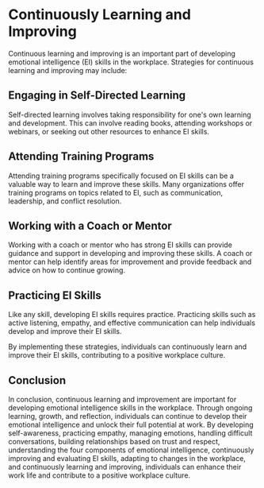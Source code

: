 # Continuously Learning and Improving

Continuous learning and improving is an important part of developing emotional intelligence (EI) skills in the workplace. Strategies for continuous learning and improving may include:

## Engaging in Self-Directed Learning

Self-directed learning involves taking responsibility for one's own learning and development. This can involve reading books, attending workshops or webinars, or seeking out other resources to enhance EI skills.

## Attending Training Programs

Attending training programs specifically focused on EI skills can be a valuable way to learn and improve these skills. Many organizations offer training programs on topics related to EI, such as communication, leadership, and conflict resolution.

## Working with a Coach or Mentor

Working with a coach or mentor who has strong EI skills can provide guidance and support in developing and improving these skills. A coach or mentor can help identify areas for improvement and provide feedback and advice on how to continue growing.

## Practicing EI Skills

Like any skill, developing EI skills requires practice. Practicing skills such as active listening, empathy, and effective communication can help individuals develop and improve their EI skills.

By implementing these strategies, individuals can continuously learn and improve their EI skills, contributing to a positive workplace culture.

Conclusion
----------

In conclusion, continuous learning and improvement are important for developing emotional intelligence skills in the workplace. Through ongoing learning, growth, and reflection, individuals can continue to develop their emotional intelligence and unlock their full potential at work. By developing self-awareness, practicing empathy, managing emotions, handling difficult conversations, building relationships based on trust and respect, understanding the four components of emotional intelligence, continuously improving and evaluating EI skills, adapting to changes in the workplace, and continuously learning and improving, individuals can enhance their work life and contribute to a positive workplace culture.
